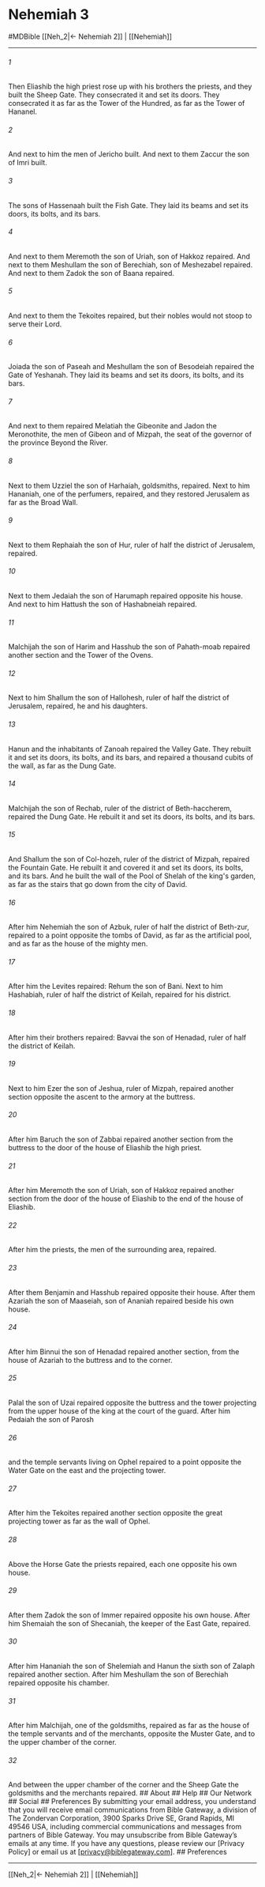 # Nehemiah 3
#MDBible
[[Neh_2|← Nehemiah 2]] | [[Nehemiah]]

***


###### 1 
Then Eliashib the high priest rose up with his brothers the priests, and they built the Sheep Gate. They consecrated it and set its doors. They consecrated it as far as the Tower of the Hundred, as far as the Tower of Hananel. 

###### 2 
And next to him the men of Jericho built. And next to them Zaccur the son of Imri built. 

###### 3 
The sons of Hassenaah built the Fish Gate. They laid its beams and set its doors, its bolts, and its bars. 

###### 4 
And next to them Meremoth the son of Uriah, son of Hakkoz repaired. And next to them Meshullam the son of Berechiah, son of Meshezabel repaired. And next to them Zadok the son of Baana repaired. 

###### 5 
And next to them the Tekoites repaired, but their nobles would not stoop to serve their Lord. 

###### 6 
Joiada the son of Paseah and Meshullam the son of Besodeiah repaired the Gate of Yeshanah. They laid its beams and set its doors, its bolts, and its bars. 

###### 7 
And next to them repaired Melatiah the Gibeonite and Jadon the Meronothite, the men of Gibeon and of Mizpah, the seat of the governor of the province Beyond the River. 

###### 8 
Next to them Uzziel the son of Harhaiah, goldsmiths, repaired. Next to him Hananiah, one of the perfumers, repaired, and they restored Jerusalem as far as the Broad Wall. 

###### 9 
Next to them Rephaiah the son of Hur, ruler of half the district of Jerusalem, repaired. 

###### 10 
Next to them Jedaiah the son of Harumaph repaired opposite his house. And next to him Hattush the son of Hashabneiah repaired. 

###### 11 
Malchijah the son of Harim and Hasshub the son of Pahath-moab repaired another section and the Tower of the Ovens. 

###### 12 
Next to him Shallum the son of Hallohesh, ruler of half the district of Jerusalem, repaired, he and his daughters. 

###### 13 
Hanun and the inhabitants of Zanoah repaired the Valley Gate. They rebuilt it and set its doors, its bolts, and its bars, and repaired a thousand cubits of the wall, as far as the Dung Gate. 

###### 14 
Malchijah the son of Rechab, ruler of the district of Beth-haccherem, repaired the Dung Gate. He rebuilt it and set its doors, its bolts, and its bars. 

###### 15 
And Shallum the son of Col-hozeh, ruler of the district of Mizpah, repaired the Fountain Gate. He rebuilt it and covered it and set its doors, its bolts, and its bars. And he built the wall of the Pool of Shelah of the king's garden, as far as the stairs that go down from the city of David. 

###### 16 
After him Nehemiah the son of Azbuk, ruler of half the district of Beth-zur, repaired to a point opposite the tombs of David, as far as the artificial pool, and as far as the house of the mighty men. 

###### 17 
After him the Levites repaired: Rehum the son of Bani. Next to him Hashabiah, ruler of half the district of Keilah, repaired for his district. 

###### 18 
After him their brothers repaired: Bavvai the son of Henadad, ruler of half the district of Keilah. 

###### 19 
Next to him Ezer the son of Jeshua, ruler of Mizpah, repaired another section opposite the ascent to the armory at the buttress. 

###### 20 
After him Baruch the son of Zabbai repaired another section from the buttress to the door of the house of Eliashib the high priest. 

###### 21 
After him Meremoth the son of Uriah, son of Hakkoz repaired another section from the door of the house of Eliashib to the end of the house of Eliashib. 

###### 22 
After him the priests, the men of the surrounding area, repaired. 

###### 23 
After them Benjamin and Hasshub repaired opposite their house. After them Azariah the son of Maaseiah, son of Ananiah repaired beside his own house. 

###### 24 
After him Binnui the son of Henadad repaired another section, from the house of Azariah to the buttress and to the corner. 

###### 25 
Palal the son of Uzai repaired opposite the buttress and the tower projecting from the upper house of the king at the court of the guard. After him Pedaiah the son of Parosh 

###### 26 
and the temple servants living on Ophel repaired to a point opposite the Water Gate on the east and the projecting tower. 

###### 27 
After him the Tekoites repaired another section opposite the great projecting tower as far as the wall of Ophel. 

###### 28 
Above the Horse Gate the priests repaired, each one opposite his own house. 

###### 29 
After them Zadok the son of Immer repaired opposite his own house. After him Shemaiah the son of Shecaniah, the keeper of the East Gate, repaired. 

###### 30 
After him Hananiah the son of Shelemiah and Hanun the sixth son of Zalaph repaired another section. After him Meshullam the son of Berechiah repaired opposite his chamber. 

###### 31 
After him Malchijah, one of the goldsmiths, repaired as far as the house of the temple servants and of the merchants, opposite the Muster Gate, and to the upper chamber of the corner. 

###### 32 
And between the upper chamber of the corner and the Sheep Gate the goldsmiths and the merchants repaired. ## About ## Help ## Our Network ## Social ## Preferences By submitting your email address, you understand that you will receive email communications from Bible Gateway, a division of The Zondervan Corporation, 3900 Sparks Drive SE, Grand Rapids, MI 49546 USA, including commercial communications and messages from partners of Bible Gateway. You may unsubscribe from Bible Gateway&rsquo;s emails at any time. If you have any questions, please review our [Privacy Policy] or email us at [privacy@biblegateway.com]. ## Preferences

***

[[Neh_2|← Nehemiah 2]] | [[Nehemiah]]
